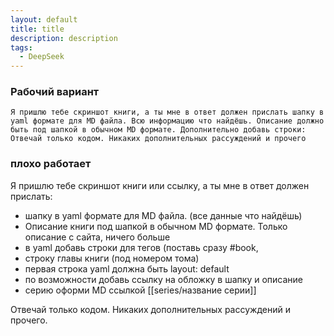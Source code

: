 ```yaml
---
layout: default
title: title
description: description
tags:
  - DeepSeek
---
```

### Рабочий вариант

`Я пришлю тебе скриншот книги, а ты мне в ответ должен прислать шапку в yaml формате для MD файла. Всю информацию что найдёшь. Описание должно быть под шапкой в обычном MD формате.
Дополнительно добавь строки: 
Отвечай только кодом. Никаких дополнительных рассуждений и прочего`

### плохо работает
Я пришлю тебе скриншот книги или ссылку, а ты мне в ответ должен прислать:
- шапку в yaml формате для MD файла. (все данные что найдёшь) 
- Описание книги под шапкой в обычном MD формате. Только описание с сайта, ничего больше
- в yaml добавь строки для тегов (поставь сразу #book, 
- строку главы книги (под номером тома)
- первая строка yaml должна быть layout: default
- по возможности добавь ссылку на обложку в шапку и описание 
- серию оформи MD ссылкой [[series/название серии]]  

Отвечай только кодом. Никаких дополнительных рассуждений и прочего. 